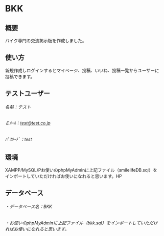 # BKK
## 概要
バイク専門の交流掲示板を作成しました。
## 使い方
新規作成しログインするとマイページ、投稿、いいね、投稿一覧からユーザーに投稿できます。
## テストユーザー

###### 名前：テスト
###### Ｅﾒｰﾙ：test@test.co.jp
###### ﾊﾟｽﾜｰﾄﾞ：test
## 環境
XAMPP/MySQL/Pお使いのphpMyAdminに上記ファイル（smilelifeDB.sql）をインポートしていただければお使いになれると思います。HP
## データベース
###### ・データベース名：BKK
###### ・お使いのphpMyAdminに上記ファイル（bkk.sql）をインポートしていただければお使いになれると思います。
